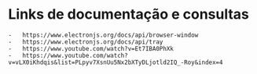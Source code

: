 # Links de documentação e consultas

    -   https://www.electronjs.org/docs/api/browser-window
    -   https://www.electronjs.org/docs/api/tray
    -   https://www.youtube.com/watch?v=Et7IBA0PhXk
    -   https://www.youtube.com/watch?v=vLX0iKhdqis&list=PLpyv7XsnUu5Nx2bXTyDLjotld2IQ_-Roy&index=4